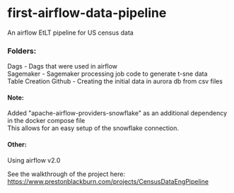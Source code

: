 # first-airflow-data-pipeline
An airflow EtLT pipeline for US census data

### Folders: 
Dags - Dags that were used in airflow  
Sagemaker - Sagemaker processing job code to generate t-sne data  
Table Creation Github - Creating the initial data in aurora db from csv files  

#### Note:
Added "apache-airflow-providers-snowflake" as an additional dependency in the docker compose file  
This allows for an easy setup of the snowflake connection.


#### Other:
Using airflow v2.0

See the walkthrough of the project here: https://www.prestonblackburn.com/projects/CensusDataEngPipeline 
